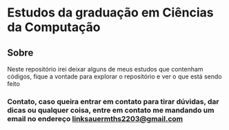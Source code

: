 # Estudos da graduação em Ciências da Computação

## Sobre

Neste repositório irei deixar alguns de meus estudos que contenham códigos, fique a vontade para explorar o repositório e ver o que está sendo feito

### Contato, caso queira entrar em contato para tirar dúvidas, dar dicas ou qualquer coisa, entre em contato me mandando um email no endereço linksauermths2203@gmail.com
